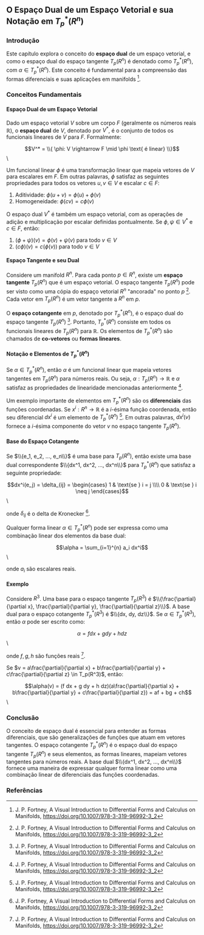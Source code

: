 ## O Espaço Dual de um Espaço Vetorial e sua Notação em $T_p^*(R^n)$

### Introdução
Este capítulo explora o conceito do **espaço dual** de um espaço vetorial, e como o espaço dual do espaço tangente $T_p(R^n)$ é denotado como $T_p^*(R^n)$, com $\alpha \in T_p^*(R^n)$. Este conceito é fundamental para a compreensão das formas diferenciais e suas aplicações em manifolds [^1].

### Conceitos Fundamentais

#### Espaço Dual de um Espaço Vetorial
Dado um espaço vetorial $V$ sobre um corpo $F$ (geralmente os números reais $\mathbb{R}$), o **espaço dual** de $V$, denotado por $V^*$, é o conjunto de todos os funcionais lineares de $V$ para $F$. Formalmente:

$$V^* = \\{ \phi: V \rightarrow F \mid \phi \text{ é linear} \\}$$\

Um funcional linear $\phi$ é uma transformação linear que mapeia vetores de $V$ para escalares em $F$. Em outras palavras, $\phi$ satisfaz as seguintes propriedades para todos os vetores $u, v \in V$ e escalar $c \in F$:

1.  Aditividade: $\phi(u + v) = \phi(u) + \phi(v)$
2.  Homogeneidade: $\phi(cv) = c\phi(v)$

O espaço dual $V^*$ é também um espaço vetorial, com as operações de adição e multiplicação por escalar definidas pontualmente. Se $\phi, \psi \in V^*$ e $c \in F$, então:

1.  $(\phi + \psi)(v) = \phi(v) + \psi(v)$ para todo $v \in V$
2.  $(c\phi)(v) = c(\phi(v))$ para todo $v \in V$

#### Espaço Tangente e seu Dual
Considere um manifold $R^n$. Para cada ponto $p \in R^n$, existe um **espaço tangente** $T_p(R^n)$ que é um espaço vetorial. O espaço tangente $T_p(R^n)$ pode ser visto como uma cópia do espaço vetorial $R^n$ "ancorada" no ponto $p$ [^9]. Cada vetor em $T_p(R^n)$ é um vetor tangente a $R^n$ em $p$.

O **espaço cotangente** em $p$, denotado por $T_p^*(R^n)$, é o espaço dual do espaço tangente $T_p(R^n)$ [^24]. Portanto, $T_p^*(R^n)$ consiste em todos os funcionais lineares de $T_p(R^n)$ para $\mathbb{R}$. Os elementos de $T_p^*(R^n)$ são chamados de **co-vetores** ou **formas lineares**.

#### Notação e Elementos de $T_p^*(R^n)$

Se $\alpha \in T_p^*(R^n)$, então $\alpha$ é um funcional linear que mapeia vetores tangentes em $T_p(R^n)$ para números reais. Ou seja, $\alpha: T_p(R^n) \rightarrow \mathbb{R}$ e $\alpha$ satisfaz as propriedades de linearidade mencionadas anteriormente [^23].

Um exemplo importante de elementos em $T_p^*(R^n)$ são os **diferenciais** das funções coordenadas. Se $x^i: R^n \rightarrow \mathbb{R}$ é a $i$-ésima função coordenada, então seu diferencial $dx^i$ é um elemento de $T_p^*(R^n)$ [^23]. Em outras palavras, $dx^i(v)$ fornece a $i$-ésima componente do vetor $v$ no espaço tangente $T_p(R^n)$.

#### Base do Espaço Cotangente
Se $\\{e_1, e_2, ..., e_n\\}$ é uma base para $T_p(R^n)$, então existe uma base dual correspondente $\\{dx^1, dx^2, ..., dx^n\\}$ para $T_p^*(R^n)$ que satisfaz a seguinte propriedade:

$$dx^i(e_j) = \delta_{ij} = \begin{cases} 1 & \text{se } i = j \\\\ 0 & \text{se } i \neq j \end{cases}$$\

onde $\delta_{ij}$ é o delta de Kronecker [^24].

Qualquer forma linear $\alpha \in T_p^*(R^n)$ pode ser expressa como uma combinação linear dos elementos da base dual:

$$\alpha = \sum_{i=1}^{n} a_i dx^i$$\

onde $a_i$ são escalares reais.

#### Exemplo
Considere $R^3$. Uma base para o espaço tangente $T_p(R^3)$ é $\\{\frac{\partial}{\partial x}, \frac{\partial}{\partial y}, \frac{\partial}{\partial z}\\}$. A base dual para o espaço cotangente $T_p^*(R^3)$ é $\\{dx, dy, dz\\}$. Se $\alpha \in T_p^*(R^3)$, então $\alpha$ pode ser escrito como:

$$\alpha = f dx + g dy + h dz$$\

onde $f, g, h$ são funções reais [^28].

Se $v = a\frac{\partial}{\partial x} + b\frac{\partial}{\partial y} + c\frac{\partial}{\partial z} \in T_p(R^3)$, então:

$$\alpha(v) = (f dx + g dy + h dz)(a\frac{\partial}{\partial x} + b\frac{\partial}{\partial y} + c\frac{\partial}{\partial z}) = af + bg + ch$$\

### Conclusão
O conceito de espaço dual é essencial para entender as formas diferenciais, que são generalizações de funções que atuam em vetores tangentes. O espaço cotangente $T_p^*(R^n)$ é o espaço dual do espaço tangente $T_p(R^n)$ e seus elementos, as formas lineares, mapeiam vetores tangentes para números reais. A base dual $\\{dx^1, dx^2, ..., dx^n\\}$ fornece uma maneira de expressar qualquer forma linear como uma combinação linear de diferenciais das funções coordenadas.

### Referências
[^1]: J. P. Fortney, A Visual Introduction to Differential Forms and Calculus on Manifolds, https://doi.org/10.1007/978-3-319-96992-3_2
[^9]: J. P. Fortney, A Visual Introduction to Differential Forms and Calculus on Manifolds, https://doi.org/10.1007/978-3-319-96992-3_2
[^23]: J. P. Fortney, A Visual Introduction to Differential Forms and Calculus on Manifolds, https://doi.org/10.1007/978-3-319-96992-3_2
[^24]: J. P. Fortney, A Visual Introduction to Differential Forms and Calculus on Manifolds, https://doi.org/10.1007/978-3-319-96992-3_2
[^28]: J. P. Fortney, A Visual Introduction to Differential Forms and Calculus on Manifolds, https://doi.org/10.1007/978-3-319-96992-3_2
<!-- END -->